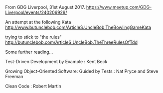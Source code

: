 From GDG Liverpool, 31st August 2017.
https://www.meetup.com/GDG-Liverpool/events/240206929/

An attempt at the following Kata
http://www.butunclebob.com/ArticleS.UncleBob.TheBowlingGameKata

trying to stick to "the rules"
http://butunclebob.com/ArticleS.UncleBob.TheThreeRulesOfTdd


Some further reading...

Test-Driven Development by Example : 
Kent Beck

Growing Object-Oriented Software: Guided by Tests :
Nat Pryce and Steve Freeman

Clean Code :
Robert Martin
